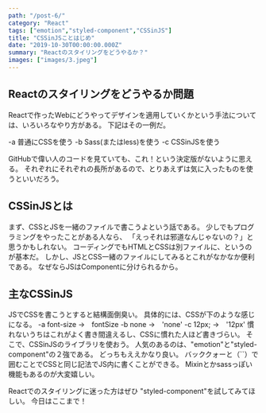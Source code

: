 ```yaml
---
path: "/post-6/"
category: "React"
tags: ["emotion","styled-component","CSSinJS"]
title: "CSSinJSことはじめ"
date: "2019-10-30T00:00:00.000Z"
summary: "Reactのスタイリングをどうやるか？"
images: ["images/3.jpeg"]
---
```


## Reactのスタイリングをどうやるか問題

Reactで作ったWebにどうやってデザインを適用していくかという手法については、いろいろなやり方がある。
下記はその一例だ。

-a 普通にCSSを使う
-b Sass(またはless)を使う
-c CSSinJSを使う

GitHubで偉い人のコードを見ていても、これ！という決定版がないように思える。
それぞれにそれぞれの長所があるので、とりあえずは気に入ったものを使うといいだろう。

## CSSinJSとは

まず、CSSとJSを一緒のファイルで書こうよという話である。
少しでもプログラミングをやったことがある人なら、
「えっそれは邪道なんじゃないの？」と思うかもしれない。
コーディングでもHTMLとCSSは別ファイルに、というのが基本だ。
しかし、JSとCSS一緒のファイルにしてみるとこれがなかなか便利である。
なぜならJSはComponentに分けられるから。

## 主なCSSinJS

JSでCSSを書こうとすると結構面倒臭い。
具体的には、CSSが下のような感じになる。
-a font-size →　fontSize
-b none →　'none'
-c 12px; →　'12px'
慣れないうちはこれがよく書き間違えるし、CSSに慣れた人ほど書きづらい。
そこで、CSSinJSのライブラリを使おう。
人気のあるのは、"emotion"と"styled-component"の２強である。
どっちもええかなり良い。
バッククォーと（``）で囲むことでCSSと同じ記法でJS内に書くことができる。
Mixinとかsassっぽい機能もあるのが大変嬉しい。

Reactでのスタイリングに迷った方はぜひ
"styled-component"を試してみてほしい。
今日はここまで！
